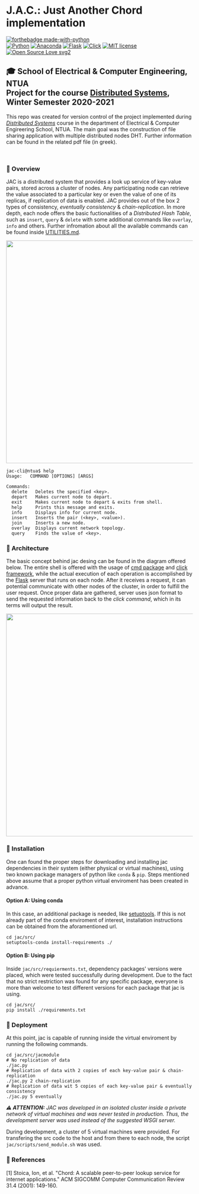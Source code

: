 # J.A.C.: Just Another Chord implementation

[![forthebadge made-with-python](http://ForTheBadge.com/images/badges/made-with-python.svg)](https://www.python.org/) <br/>
[![Python](https://img.shields.io/badge/Python-3.8-informational.svg)](https://www.python.org/downloads/release/python-385/)
[![Anaconda](https://img.shields.io/badge/Anaconda-2020.11-green.svg)](https://www.anaconda.com/products/individual)
[![Flask](https://img.shields.io/badge/Flask-1.1.2-lightgrey.svg)](https://flask.palletsprojects.com/en/2.0.x/)
[![Click](https://img.shields.io/badge/Click-7.1.2-blueviolet.svg)](https://flask.palletsprojects.com/en/2.0.x/)
[![MIT license](https://img.shields.io/badge/License-MIT-blue.svg)](https://github.com/Milwaukee-Bugs-NTUA/jac/blob/master/LICENSE)
[![Open Source Love svg2](https://badges.frapsoft.com/os/v2/open-source.svg?v=103)](https://github.com/ellerbrock/open-source-badges/)


## 🎓 School of Electrical & Computer Engineering, NTUA <br/> Project for the course [Distributed Systems](https://www.ece.ntua.gr/en/undergraduate/courses/3377), Winter Semester 2020-2021

This repo was created for version control of the project implemented during [*Distributed Systems*](https://www.ece.ntua.gr/en/undergraduate/courses/3377) course in the department of Electrical & Computer Engireering School, NTUA. The main goal was the construction of file sharing application with multiple distributed nodes DHT. Further information can be found in the related pdf file (in greek).

<br/>

### 📌 Overview

JAC is a distributed system that provides a look up service of key-value pairs, stored across a cluster of nodes. Any participating node can retrieve the value associated to a particular key or even the value of one of its replicas, if replication of data is enabled. JAC provides out of the box 2 types of consistency, *eventually consistency* & *chain-replication*. In more depth, each node offers the basic fuctionalities of a *Distributed Hash Table*, such as ```insert```, ```query``` & ```delete``` with some additional commands like ```overlay```, ```info``` and others. Further infromation about all the available commands can be found inside [UTILITIES.md](https://github.com/Milwaukee-Bugs-NTUA/jac/blob/main/UTILITIES.md).

<img align="center" src="https://user-images.githubusercontent.com/45902117/118357115-1bfe6e80-b581-11eb-84a5-870a19784c34.gif" width="600"/>

```
jac-cli@ntua$ help
Usage:   COMMAND [OPTIONS] [ARGS]

Commands:
  delete   Deletes the specified <key>.
  depart   Makes current node to depart.
  exit     Makes current node to depart & exits from shell.
  help     Prints this message and exits.
  info     Displays info for current node.
  insert   Inserts the pair (<key>, <value>).
  join     Inserts a new node.
  overlay  Displays current network topology.
  query    Finds the value of <key>.
```

### 📌 Architecture

The basic concept behind jac desing can be found in the diagram offered below. The entire shell is offered with the usage of [cmd package](https://docs.python.org/3/library/cmd.html) and [click framework](https://click.palletsprojects.com/en/8.0.x/), while the actual execution of each operation is accomplished by the [Flask](https://flask.palletsprojects.com/en/2.0.x/) server that runs on each node. After it receives a request, it can potential communicate with other nodes of the cluster, in order to fulfill the user request. Once proper data are gathered, server uses json format to send the requested information back to the *click command*, which in its terms will output the result.

<p align="center">
  <image width="600" src="https://user-images.githubusercontent.com/45902117/118359828-ef048880-b58d-11eb-82da-4f7785f62b75.png" >
</p>
  
### 📌 Installation

One can found the proper steps for downloading and installing jac dependencies in their system (either physical or virtual machines), using two known package managers of python like ``conda`` & ``pip``. Steps mentioned above assume that a proper python virtual enviroment has been created in advance.

#### Option A: Using conda

In this case, an additional package is needed, like [setuptools](https://anaconda.org/anaconda/setuptools). If this is not already part of the conda enviroment of interest, installation instructions can be obtained from the aforamentioned url.

```
cd jac/src/
setuptools-conda install-requirements ./
```

#### Option B: Using pip

Inside ``jac/src/requierments.txt``, dependency packages' versions were placed, which were tested successfully during development. Due to the fact that no strict restriction was found for any specific package, everyone is more than welcome to test different versions for each package that jac is using.

```
cd jac/src/
pip install ./requirements.txt
```

### 📌 Deployment

At this point, jac is capable of running inside the virtual enviroment by running the following commands.

```
cd jac/src/jacmodule
# No replication of data
./jac.py
# Replication of data with 2 copies of each key-value pair & chain-replication
./jac.py 2 chain-replication
# Replication of data wit 5 copies of each key-value pair & eventually consistency
./jac.py 5 eventually
```

***⚠️ ATTENTION:** JAC was developed in an isolated cluster inside a private network of virtual machines and was never tested in production. Thus, the development server was used instead of the suggested WSGI server.*

During development, a cluster of 5 virtual machines were provided. For transfering the src code to the host and from there to each node, the script ``jac/scripts/send_module.sh`` was used.

### 📌 References
[1] Stoica, Ion, et al. "Chord: A scalable peer-to-peer lookup service for internet applications." ACM SIGCOMM Computer Communication Review 31.4 (2001): 149-160.
